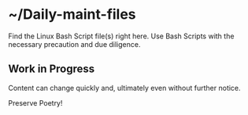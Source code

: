# ~/Daily-maint-files

Find the Linux Bash Script file(s) right here. 
Use Bash Scripts with the necessary precaution and due diligence.

## Work in Progress
Content can change quickly and, ultimately even without further notice.

Preserve Poetry!
